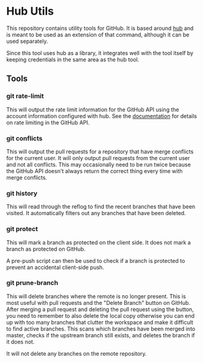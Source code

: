 # Hub Utils

This repository contains utility tools for GitHub. It is based around [hub](https://github.com/github/hub) and is meant to be used as an extension of that command, although it can be used separately.

Since this tool uses hub as a library, it integrates well with the tool itself by keeping credentials in the same area as the hub tool.

## Tools

### git rate-limit

This will output the rate limit information for the GitHub API using the account information configured with hub. See the [documentation](https://developer.github.com/v3/#rate-limiting) for details on rate limiting in the GitHub API.

### git conflicts

This will output the pull requests for a repository that have merge conflicts for the current user. It will only output pull requests from the current user and not all conflicts. This may occasionally need to be run twice because the GitHub API doesn't always return the correct thing every time with merge conflicts.

### git history

This will read through the reflog to find the recent branches that have been visited. It automatically filters out any branches that have been deleted.

### git protect

This will mark a branch as protected on the client side. It does not mark a branch as protected on GitHub.

A pre-push script can then be used to check if a branch is protected to prevent an accidental client-side push.

### git prune-branch

This will delete branches where the remote is no longer present. This is most useful with pull requests and the "Delete Branch" button on GitHub. After merging a pull request and deleting the pull request using the button, you need to remember to also delete the local copy otherwise you can end up with too many branches that clutter the workspace and make it difficult to find active branches. This scans which branches have been merged into master, checks if the upstream branch still exists, and deletes the branch if it does not.

It will not delete any branches on the remote repository.
